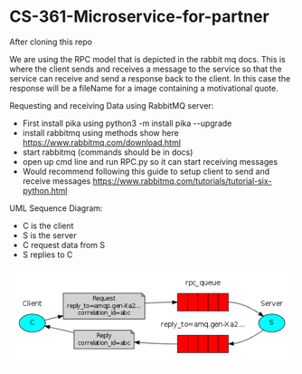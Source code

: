 # CS-361-Microservice-for-partner

After cloning this repo

We are using the RPC model that is depicted in the rabbit mq docs. This is where the client sends and receives a message to the service so that the service can receive and send a response back to the client. In this case the response will be a fileName for a image containing a motivational quote.

Requesting and receiving Data using RabbitMQ server:

- First install pika using python3 -m install pika --upgrade
- install rabbitmq using methods show here https://www.rabbitmq.com/download.html
- start rabbitmq (commands should be in docs)
- open up cmd line and run RPC.py so it can start receiving messages
- Would recommend following this guide to setup client to send and receive messages https://www.rabbitmq.com/tutorials/tutorial-six-python.html

UML Sequence Diagram:

- C is the client
- S is the server
- C request data from S
- S replies to C

![plot](./UML.png)
